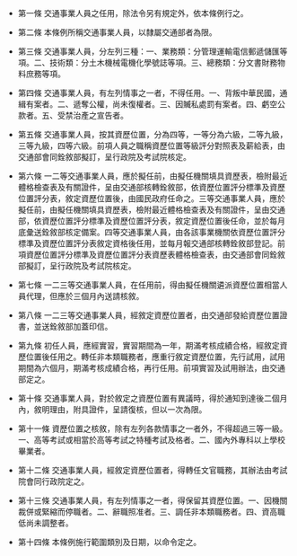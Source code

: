* 第一條 交通事業人員之任用，除法令另有規定外，依本條例行之。

* 第二條 本條例所稱交通事業人員，以隸屬交通部者為限。

* 第三條 交通事業人員，分左列三種：一、業務類：分管理運輸電信郵遞儲匯等項。二、技術類：分土木機械電機化學號誌等項。三、總務類：分文書財務物料庶務等項。

* 第四條 交通事業人員，有左列情事之一者，不得任用。一、背叛中華民國，通緝有案者。二、遞奪公權，尚未復權者。三、因贓私處罰有案者。四、虧空公款者。五、受禁治產之宣告者。

* 第五條 交通事業人員，按其資歷位置，分為四等，一等分為六級，二等九級，三等九級，四等六級。前項人員之職稱資歷位置等級評分對照表及薪給表，由交通部會同銓敘部擬訂，呈行政院及考試院核定。

* 第六條 一二等交通事業人員，應於擬任前，由擬任機關填具資歷表，檢附最近體格檢查表及有關證件，呈由交通部核轉銓敘部，依資歷位置評分標準及資歷位置評分表，敘定資歷位置後，由國民政府任命之。三等交通事業人員，應於擬任前，由擬任機關填具資歷表，檢附最近體格檢查表及有關證件，呈由交通部，依資歷位置評分標準及資歷位置評分表，敘定資歷位置後任命，並於每月底彙送銓敘部核定備案。四等交通事業人員，由各該事業機關依資歷位置評分標準及資歷位置評分表敘定資格後任用，並每月報交通部核轉銓敘部登記。前項資歷位置評分標準及資歷位置評分表資歷表體格檢查表，由交通部會同銓敘部擬訂，呈行政院及考試院核定。

* 第七條 一二三等交通事業人員，在任用前，得由擬任機關遴派資歷位置相當人員代理，但應於三個月內送請核敘。

* 第八條 一二三等交通事業人員，經敘定資歷位置者，由交通部發給資歷位置證書，並送銓敘部加蓋印信。

* 第九條 初任人員，應經實習，實習期間為一年，期滿考核成績合格，經敘定資歷位置後任用之。轉任非本類職務者，應重行敘定資歷位置，先行試用，試用期間為六個月，期滿考核成績合格，再行任用。前項實習及試用辦法，由交通部定之。

* 第十條 交通事業人員，對於敘定之資歷位置有異議時，得於通知到達後二個月內，敘明理由，附具證件，呈請復核，但以一次為限。

* 第十一條 資歷位置之核敘，除有左列各款情事之一者外，不得超過三等一級。一、高等考試或相當於高等考試之特種考試及格者。二、國內外專科以上學校畢業者。

* 第十二條 交通事業人員，經敘定資歷位置者，得轉任文官職務，其辦法由考試院會同行政院定之。

* 第十三條 交通事業人員，有左列情事之一者，得保留其資歷位置。一、因機關裁併或緊縮而停職者。二、辭職照准者。三、調任非本類職務者。四、資高職低尚未調整者。

* 第十四條 本條例施行範圍類別及日期，以命令定之。

